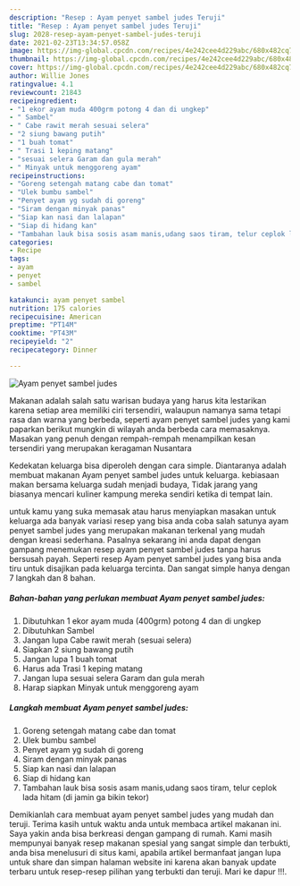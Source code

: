 ```yaml
---
description: "Resep : Ayam penyet sambel judes Teruji"
title: "Resep : Ayam penyet sambel judes Teruji"
slug: 2028-resep-ayam-penyet-sambel-judes-teruji
date: 2021-02-23T13:34:57.058Z
image: https://img-global.cpcdn.com/recipes/4e242cee4d229abc/680x482cq70/ayam-penyet-sambel-judes-foto-resep-utama.jpg
thumbnail: https://img-global.cpcdn.com/recipes/4e242cee4d229abc/680x482cq70/ayam-penyet-sambel-judes-foto-resep-utama.jpg
cover: https://img-global.cpcdn.com/recipes/4e242cee4d229abc/680x482cq70/ayam-penyet-sambel-judes-foto-resep-utama.jpg
author: Willie Jones
ratingvalue: 4.1
reviewcount: 21843
recipeingredient:
- "1 ekor ayam muda 400grm potong 4 dan di ungkep"
- " Sambel"
- " Cabe rawit merah sesuai selera"
- "2 siung bawang putih"
- "1 buah tomat"
- " Trasi 1 keping matang"
- "sesuai selera Garam dan gula merah"
- " Minyak untuk menggoreng ayam"
recipeinstructions:
- "Goreng setengah matang cabe dan tomat"
- "Ulek bumbu sambel"
- "Penyet ayam yg sudah di goreng"
- "Siram dengan minyak panas"
- "Siap kan nasi dan lalapan"
- "Siap di hidang kan"
- "Tambahan lauk bisa sosis asam manis,udang saos tiram, telur ceplok lada hitam (di jamin ga bikin tekor)"
categories:
- Recipe
tags:
- ayam
- penyet
- sambel

katakunci: ayam penyet sambel 
nutrition: 175 calories
recipecuisine: American
preptime: "PT14M"
cooktime: "PT43M"
recipeyield: "2"
recipecategory: Dinner

---
```



![Ayam penyet sambel judes](https://img-global.cpcdn.com/recipes/4e242cee4d229abc/680x482cq70/ayam-penyet-sambel-judes-foto-resep-utama.jpg)

Makanan adalah salah satu warisan budaya yang harus kita lestarikan karena setiap area memiliki ciri tersendiri, walaupun namanya sama tetapi rasa dan warna yang berbeda, seperti ayam penyet sambel judes yang kami paparkan berikut mungkin di wilayah anda berbeda cara memasaknya. Masakan yang penuh dengan rempah-rempah menampilkan kesan tersendiri yang merupakan keragaman Nusantara



Kedekatan keluarga bisa diperoleh dengan cara simple. Diantaranya adalah membuat makanan Ayam penyet sambel judes untuk keluarga. kebiasaan makan bersama keluarga sudah menjadi budaya, Tidak jarang yang biasanya mencari kuliner kampung mereka sendiri ketika di tempat lain.

untuk kamu yang suka memasak atau harus menyiapkan masakan untuk keluarga ada banyak variasi resep yang bisa anda coba salah satunya ayam penyet sambel judes yang merupakan makanan terkenal yang mudah dengan kreasi sederhana. Pasalnya sekarang ini anda dapat dengan gampang menemukan resep ayam penyet sambel judes tanpa harus bersusah payah.
Seperti resep Ayam penyet sambel judes yang bisa anda tiru untuk disajikan pada keluarga tercinta. Dan sangat simple hanya dengan 7 langkah dan 8 bahan.


<!--inarticleads1-->

##### Bahan-bahan yang perlukan membuat Ayam penyet sambel judes:

1. Dibutuhkan 1 ekor ayam muda (400grm) potong 4 dan di ungkep
1. Dibutuhkan  Sambel
1. Jangan lupa  Cabe rawit merah (sesuai selera)
1. Siapkan 2 siung bawang putih
1. Jangan lupa 1 buah tomat
1. Harus ada  Trasi 1 keping matang
1. Jangan lupa sesuai selera Garam dan gula merah
1. Harap siapkan  Minyak untuk menggoreng ayam




<!--inarticleads2-->

##### Langkah membuat  Ayam penyet sambel judes:

1. Goreng setengah matang cabe dan tomat
1. Ulek bumbu sambel
1. Penyet ayam yg sudah di goreng
1. Siram dengan minyak panas
1. Siap kan nasi dan lalapan
1. Siap di hidang kan
1. Tambahan lauk bisa sosis asam manis,udang saos tiram, telur ceplok lada hitam (di jamin ga bikin tekor)




Demikianlah cara membuat ayam penyet sambel judes yang mudah dan teruji. Terima kasih untuk waktu anda untuk membaca artikel makanan ini. Saya yakin anda bisa berkreasi dengan gampang di rumah. Kami masih mempunyai banyak resep makanan spesial yang sangat simple dan terbukti, anda bisa menelusuri di situs kami, apabila artikel bermanfaat jangan lupa untuk share dan simpan halaman website ini karena akan banyak update terbaru untuk resep-resep pilihan yang terbukti dan teruji. Mari ke dapur !!!. 
